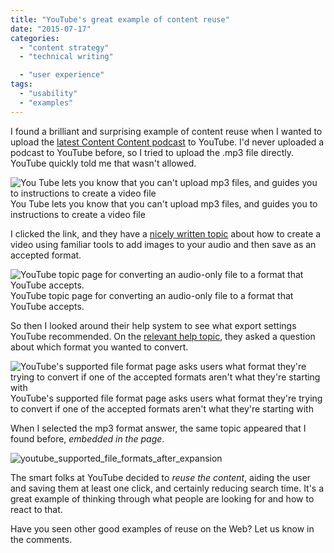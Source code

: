```yaml
---
title: "YouTube's great example of content reuse"
date: "2015-07-17"
categories:
  - "content strategy"
  - "technical writing"

  - "user experience"
tags:
  - "usability"
  - "examples"
---
```


I found a brilliant and surprising example of content reuse when I wanted to upload the [latest Content Content podcast](http://edmarsh.com/2015/07/08/content-content-podcast-episode-4-curse-of-knowledge-with-tom-johnson/) to YouTube. I'd never uploaded a podcast to YouTube before, so I tried to upload the .mp3 file directly. YouTube quickly told me that wasn't allowed.

![You Tube lets you know that you can't upload mp3 files, and guides you to instructions to create a video file](/assets/images/youtube_no_audio_only.png) You Tube lets you know that you can't upload mp3 files, and guides you to instructions to create a video file

I clicked the link, and they have a [nicely written topic](https://support.google.com/youtube/answer/1696878?hl=en) about how to create a video using familiar tools to add images to your audio and then save as an accepted format.

![YouTube topic page for converting an audio-only file to a format that YouTube accepts.](/assets/images/youtube_convert_audio_help_page.png) YouTube topic page for converting an audio-only file to a format that YouTube accepts.

So then I looked around their help system to see what export settings YouTube recommended. On the [relevant help topic](https://support.google.com/youtube/troubleshooter/2888402?hl=en&ref_topic=2888648), they asked a question about which format you wanted to convert.

![YouTube's supported file format page asks users what format they're trying to convert if one of the accepted formats aren't what they're starting with](/assets/images/youtube_supported_file_formats_before_expansion.png) YouTube's supported file format page asks users what format they're trying to convert if one of the accepted formats aren't what they're starting with

When I selected the mp3 format answer, the same topic appeared that I found before, _embedded in the page_.

![youtube_supported_file_formats_after_expansion](/assets/images/youtube_supported_file_formats_after_expansion.png)

The smart folks at YouTube decided to _reuse the content_, aiding the user and saving them at least one click, and certainly reducing search time. It's a great example of thinking through what people are looking for and how to react to that.

Have you seen other good examples of reuse on the Web? Let us know in the comments.
